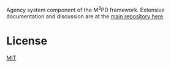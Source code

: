 Agency system component of the M<sup>3</sup>PD framework. Extensive documentation and discussion are at the [main repository here](https://github.com/rharel/m3pd-example-couples-therapy/wiki#the-m3pd-framework).

# License
[MIT](LICENSE.txt)
